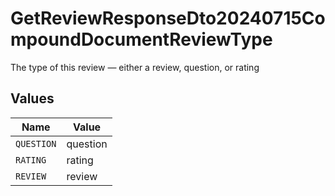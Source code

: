 # GetReviewResponseDto20240715CompoundDocumentReviewType

The type of this review — either a review, question, or rating


## Values

| Name       | Value      |
| ---------- | ---------- |
| `QUESTION` | question   |
| `RATING`   | rating     |
| `REVIEW`   | review     |